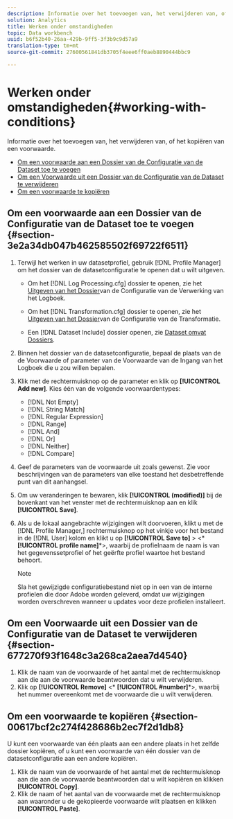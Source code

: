 ```yaml
---
description: Informatie over het toevoegen van, het verwijderen van, of het kopiëren van een voorwaarde.
solution: Analytics
title: Werken onder omstandigheden
topic: Data workbench
uuid: b6f52b40-26aa-429b-9ff5-3f3b9c9d57a9
translation-type: tm+mt
source-git-commit: 27600561841db3705f4eee6ff0aeb8890444bbc9

---
```



# Werken onder omstandigheden{#working-with-conditions}

Informatie over het toevoegen van, het verwijderen van, of het kopiëren van een voorwaarde.

* [Om een voorwaarde aan een Dossier van de Configuratie van de Dataset toe te voegen](../../../home/c-dataset-const-proc/c-conditions/c-work-cond.md#section-3e2a34db047b462585502f69722f6511)
* [Om een Voorwaarde uit een Dossier van de Configuratie van de Dataset te verwijderen](../../../home/c-dataset-const-proc/c-conditions/c-work-cond.md#section-677270f93f1648c3a268ca2aea7d4540)
* [Om een voorwaarde te kopiëren](../../../home/c-dataset-const-proc/c-conditions/c-work-cond.md#section-00617bcf2c274f428686b2ec7f2d1db8)

## Om een voorwaarde aan een Dossier van de Configuratie van de Dataset toe te voegen {#section-3e2a34db047b462585502f69722f6511}

1. Terwijl het werken in uw datasetprofiel, gebruik [!DNL Profile Manager] om het dossier van de datasetconfiguratie te openen dat u wilt uitgeven.

   * Om het [!DNL Log Processing.cfg] dossier te openen, zie het [Uitgeven van het Dossier](../../../home/c-dataset-const-proc/c-log-proc-config-file/t-edit-log-proc-config-file.md#task-6a2fa1b735cb4eefad730f0a3a7858e5)van de Configuratie van de Verwerking van het Logboek.

   * Om het [!DNL Transformation.cfg] dossier te openen, zie het [Uitgeven van het Dossier](../../../home/c-dataset-const-proc/c-trans-config-file/t-edit-trans-config-file.md#task-cfef4142c1bf4437a669d1fdc75cabbc)van de Configuratie van de Transformatie.

   * Een [!DNL Dataset Include] dossier openen, zie [Dataset omvat Dossiers](../../../home/c-dataset-const-proc/c-dataset-inc-files/c-abt-dataset-inc-files.md).

1. Binnen het dossier van de datasetconfiguratie, bepaal de plaats van de de Voorwaarde of parameter van de Voorwaarde van de Ingang van het Logboek die u zou willen bepalen.
1. Klik met de rechtermuisknop op de parameter en klik op **[!UICONTROL Add new]**. Kies één van de volgende voorwaardentypes:

   * [!DNL Not Empty]
   * [!DNL String Match]
   * [!DNL Regular Expression]
   * [!DNL Range]
   * [!DNL And]
   * [!DNL Or]
   * [!DNL Neither]
   * [!DNL Compare]

1. Geef de parameters van de voorwaarde uit zoals gewenst. Zie voor beschrijvingen van de parameters van elke toestand het desbetreffende punt van dit aanhangsel.
1. Om uw veranderingen te bewaren, klik **[!UICONTROL (modified)]** bij de bovenkant van het venster met de rechtermuisknop aan en klik **[!UICONTROL Save]**.

1. Als u de lokaal aangebrachte wijzigingen wilt doorvoeren, klikt u met de [!DNL Profile Manager,] rechtermuisknop op het vinkje voor het bestand in de [!DNL User] kolom en klikt u op **[!UICONTROL Save to]** > &lt;* **[!UICONTROL profile name]***>, waarbij de profielnaam de naam is van het gegevenssetprofiel of het geërfte profiel waartoe het bestand behoort.

   >[!NOTE]
   >
   >Sla het gewijzigde configuratiebestand niet op in een van de interne profielen die door Adobe worden geleverd, omdat uw wijzigingen worden overschreven wanneer u updates voor deze profielen installeert.

## Om een Voorwaarde uit een Dossier van de Configuratie van de Dataset te verwijderen {#section-677270f93f1648c3a268ca2aea7d4540}

1. Klik de naam van de voorwaarde of het aantal met de rechtermuisknop aan die aan de voorwaarde beantwoorden dat u wilt verwijderen.
1. Klik op **[!UICONTROL Remove]** &lt;* **[!UICONTROL #number]***>, waarbij het nummer overeenkomt met de voorwaarde die u wilt verwijderen.

## Om een voorwaarde te kopiëren {#section-00617bcf2c274f428686b2ec7f2d1db8}

U kunt een voorwaarde van één plaats aan een andere plaats in het zelfde dossier kopiëren, of u kunt een voorwaarde van één dossier van de datasetconfiguratie aan een andere kopiëren.

1. Klik de naam van de voorwaarde of het aantal met de rechtermuisknop aan die aan de voorwaarde beantwoorden dat u wilt kopiëren en klikken **[!UICONTROL Copy]**.
1. Klik de naam of het aantal van de voorwaarde met de rechtermuisknop aan waaronder u de gekopieerde voorwaarde wilt plaatsen en klikken **[!UICONTROL Paste]**.

